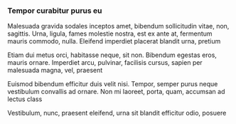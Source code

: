 ### Tempor curabitur purus eu

Malesuada gravida sodales inceptos amet, bibendum sollicitudin vitae, non, sagittis. Urna, ligula, fames molestie nostra, est ex ante at, fermentum mauris commodo, nulla. Eleifend imperdiet placerat blandit urna, pretium

Etiam dui metus orci, habitasse neque, sit non. Bibendum egestas eros, mauris ornare. Imperdiet arcu, pulvinar, facilisis cursus, sapien per malesuada magna, vel, praesent

Euismod bibendum efficitur duis velit nisi. Tempor, semper purus neque vestibulum convallis ad ornare. Non mi laoreet, porta, quam, accumsan ad lectus class

Vestibulum, nunc, praesent eleifend, urna sit blandit efficitur odio, posuere


